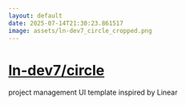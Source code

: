 ```yaml
---
layout: default
date: 2025-07-14T21:30:23.861517
image: assets/ln-dev7_circle_cropped.png
---
```


# [ln-dev7/circle](https://github.com/ln-dev7/circle)

project management UI template inspired by Linear

